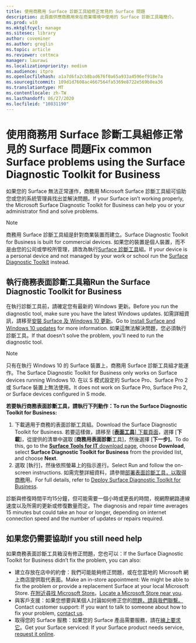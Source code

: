 ```yaml
---
title: 使用商務用 Surface 診斷工具組修正常見的 Surface 問題
description: 此頁面供應商務用來在商業環境中使用的 Surface 診斷工具箱簡介。
ms.prod: w10
ms.mktglfcycl: manage
ms.sitesec: library
author: coveminer
ms.author: greglin
ms.topic: article
ms.reviewer: cottmca
manager: laurawi
ms.localizationpriority: medium
ms.audience: itpro
ms.openlocfilehash: a1a7d6fa2cb8bad676f0a65a933a4596ef918e7a
ms.sourcegitcommit: 109d1d7608ac4667564fa5369e8722e569b8ea36
ms.translationtype: MT
ms.contentlocale: zh-TW
ms.lasthandoff: 06/27/2020
ms.locfileid: "10831190"
---
```

# <span data-ttu-id="f3e9f-103">使用商務用 Surface 診斷工具組修正常見的 Surface 問題</span><span class="sxs-lookup"><span data-stu-id="f3e9f-103">Fix common Surface problems using the Surface Diagnostic Toolkit for Business</span></span>

<span data-ttu-id="f3e9f-104">如果您的 Surface 無法正常運作，商務用 Microsoft Surface 診斷工具組可協助您或您的系統管理員找出並解決問題。</span><span class="sxs-lookup"><span data-stu-id="f3e9f-104">If your Surface isn’t working properly, the Microsoft Surface Diagnostic Toolkit for Business can help you or your administrator find and solve problems.</span></span>

> [!NOTE]
> <span data-ttu-id="f3e9f-105">商務用 Surface 診斷工具組是針對商業裝置而建立。</span><span class="sxs-lookup"><span data-stu-id="f3e9f-105">Surface Diagnostic Toolkit for Business is built for commercial devices.</span></span> <span data-ttu-id="f3e9f-106">如果您的裝置是個人裝置，而不是由您的公司或學校所管理，請改為執行[Surface 診斷工具](https://support.microsoft.com/en-us/help/4037239/surface-fix-common-surface-problems-using-surface-diagnostic-toolkit)組。</span><span class="sxs-lookup"><span data-stu-id="f3e9f-106">If your device is a personal device and not managed by your work or school run the [Surface Diagnostic Toolkit](https://support.microsoft.com/en-us/help/4037239/surface-fix-common-surface-problems-using-surface-diagnostic-toolkit) instead.</span></span>

## <span data-ttu-id="f3e9f-107">執行商務表面診斷工具箱</span><span class="sxs-lookup"><span data-stu-id="f3e9f-107">Run the Surface Diagnostic Toolkit for Business</span></span>

<span data-ttu-id="f3e9f-108">在執行診斷工具前，請確定您有最新的 Windows 更新。</span><span class="sxs-lookup"><span data-stu-id="f3e9f-108">Before you run the diagnostic tool, make sure you have the latest Windows updates.</span></span> <span data-ttu-id="f3e9f-109">如需詳細資訊，請移至[安裝 Surface 及 Windows 10 更新](https://support.microsoft.com/en-us/help/4023505/surface-install-surface-and-windows-updates)。</span><span class="sxs-lookup"><span data-stu-id="f3e9f-109">Go to [Install Surface and Windows 10 updates](https://support.microsoft.com/en-us/help/4023505/surface-install-surface-and-windows-updates) for more information.</span></span> <span data-ttu-id="f3e9f-110">如果這無法解決問題，您必須執行診斷工具。</span><span class="sxs-lookup"><span data-stu-id="f3e9f-110">If that doesn't solve the problem, you'll need to run the diagnostic tool.</span></span>

> [!NOTE]
> <span data-ttu-id="f3e9f-111">只有在執行 Windows 10 的 Surface 裝置上，商務用 Surface 診斷工具組才能運作。</span><span class="sxs-lookup"><span data-stu-id="f3e9f-111">The Surface Diagnostic Toolkit for Business only works on Surface devices running Windows 10.</span></span> <span data-ttu-id="f3e9f-112">在以 S 模式設定的 Surface Pro、Surface Pro 2 或 Surface 裝置上無法使用。</span><span class="sxs-lookup"><span data-stu-id="f3e9f-112">It does  not work on Surface Pro, Surface Pro 2, or Surface devices configured in S mode.</span></span>

**<span data-ttu-id="f3e9f-113">若要執行商務表面診斷工具，請執行下列動作：</span><span class="sxs-lookup"><span data-stu-id="f3e9f-113">To run the Surface Diagnostic Toolkit for Business:</span></span>**

1. <span data-ttu-id="f3e9f-114">下載適用于商務的表面診斷工具組。</span><span class="sxs-lookup"><span data-stu-id="f3e9f-114">Download the Surface Diagnostic Toolkit for Business.</span></span> <span data-ttu-id="f3e9f-115">若要這樣做，請移至 [ [**表面工具**] 下載頁面](https://www.microsoft.com/download/details.aspx?id=46703)，選擇 [**下載**]，從提供的清單中選取 [**商務用表面診斷**工具]，然後選擇 [**下一步]**。</span><span class="sxs-lookup"><span data-stu-id="f3e9f-115">To do this, go to the [**Surface Tools for IT** download page](https://www.microsoft.com/download/details.aspx?id=46703), choose **Download**, select **Surface Diagnostic Toolkit for Business** from the provided list, and choose **Next**.</span></span>
2. <span data-ttu-id="f3e9f-116">選取 [執行]，然後依照螢幕上的指示進行。</span><span class="sxs-lookup"><span data-stu-id="f3e9f-116">Select Run and follow the on-screen instructions.</span></span> <span data-ttu-id="f3e9f-117">如需完整詳細資料，請參閱[部署表面診斷工具，以取得商務](https://docs.microsoft.com/surface/surface-diagnostic-toolkit-business)用。</span><span class="sxs-lookup"><span data-stu-id="f3e9f-117">For full details, refer to [Deploy Surface Diagnostic Toolkit for Business](https://docs.microsoft.com/surface/surface-diagnostic-toolkit-business).</span></span>

<span data-ttu-id="f3e9f-118">診斷與修復時間平均15分鐘，但可能需要一個小時或更長的時間，視網際網路連線速度以及所需的更新或修復數量而定。</span><span class="sxs-lookup"><span data-stu-id="f3e9f-118">The diagnosis and repair time averages 15 minutes but could take an hour or longer, depending on internet connection speed and the number of updates or repairs required.</span></span> 

## <span data-ttu-id="f3e9f-119">如果您仍需要協助</span><span class="sxs-lookup"><span data-stu-id="f3e9f-119">If you still need help</span></span>

<span data-ttu-id="f3e9f-120">如果商務表面診斷工具箱沒有修正問題，您也可以：</span><span class="sxs-lookup"><span data-stu-id="f3e9f-120">If the Surface Diagnostic Toolkit for Business didn’t fix the problem, you can also:</span></span>

- <span data-ttu-id="f3e9f-121">建立存放在店中的約會：我們可能能夠修正問題，或在您當地的 Microsoft 網上商店提供取代表面。</span><span class="sxs-lookup"><span data-stu-id="f3e9f-121">Make an in-store appointment: We might be able to fix the problem or provide a replacement Surface at your local Microsoft Store.</span></span> <span data-ttu-id="f3e9f-122">[在附近尋找 Microsoft Store](https://www.microsoft.com/store/locations/find-a-store?WT.mc_id=MSC_Solutions_en_us_scheduleappt)。</span><span class="sxs-lookup"><span data-stu-id="f3e9f-122">[Locate a Microsoft Store near you](https://www.microsoft.com/store/locations/find-a-store?WT.mc_id=MSC_Solutions_en_us_scheduleappt).</span></span>
- <span data-ttu-id="f3e9f-123">與客戶支援：如果您想要與某個人討論如何修正您的[問題，請與我們聯繫。](https://support.microsoft.com/en-us/help/4037645/contact-surface-warranty-and-software-support-for-business)</span><span class="sxs-lookup"><span data-stu-id="f3e9f-123">Contact customer support: If you want to talk to someone about how to fix your problem, [contact us](https://support.microsoft.com/en-us/help/4037645/contact-surface-warranty-and-software-support-for-business).</span></span>
- <span data-ttu-id="f3e9f-124">取得您的 Surface 服務：如果您的 Surface 產品需要服務，請在[線上要求它](https://mybusinessservice.surface.com/)。</span><span class="sxs-lookup"><span data-stu-id="f3e9f-124">Get your Surface serviced: If your Surface product needs service, [request it online](https://mybusinessservice.surface.com/).</span></span> 
